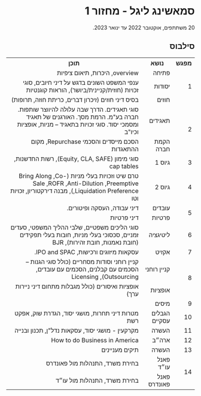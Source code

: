 <div dir="rtl">
<h1>סמאשינג ליגל - מחזור 1</h1>
<p>
20 משתתפים, אוקטובר 2022 עד ינואר 2023.
</p>
  
<h2>סילבוס</h2>
  
<table>
  <tr>
    <th>מפגש</th>
    <th>נושא</th>
    <th>תוכן</th>
  </tr>
  <tr></tr>
  <tr>
    <td rowspan="3">1</td>
    <td>פתיחה</td>
    <td>overview, היכרות, תיאום ציפיות</td>
  </tr>
  <tr>
    <td>יסודות</td>
    <td>ענפי המשפט השונים בדגש על דיני חיובים, סוגי זכויות (חוזית/קניינית/ביושר), הוראות קוגנטיות</td>
  </tr>
  <tr>
    <td>חוזים</td>
    <td>בסיס דיני חוזים (זיכרון דברים, כריתת חוזה, תרופות)</td>
  </tr>
  <tr>
    <td rowspan="2">2</td>
    <td>תאגידים</td>
    <td>סוגי תאגידים. הדרך שבה עלולה להיווצר שותפות. חברה בע"מ. הרמת מסך. האורגנים של תאגיד ומסמכי יסוד. סוגי זכויות בתאגיד – מניות, אופציות וכיו"ב</td>
  </tr>
  <tr>
    <td>הקמת חברה</td>
    <td>הסכם מייסדים והסכמי Repurchase, מקום ההתאגדות</td>
  </tr>
  <tr>
    <td>3</td>
    <td>גיוס 1</td>
    <td>סוגי מימון (Equity, CLA, SAFE), רשות החדשנות, cap tables</td>
  </tr>
  <tr>
    <td>4</td>
    <td>גיוס 2</td>
    <td>טרם שיט וזכויות בעלי מניות (Bring Along ,Co-Sale ,ROFR ,Anti-Dilution ,Preemptive ,Liquidation Preference), מבנה דירקטוריון, זכויות וטו</td>
  </tr>
  <tr>
    <td rowspan="2">5</td>
    <td>עובדים</td>
    <td>דיני עבודה, העסקה ופיטורים.</td>
  </tr>
  <tr>
    <td>פרטיות</td>
    <td>דיני פרטיות</td>
  </tr>
  <tr>
    <td>6</td>
    <td>ליטיגציה</td>
    <td>סוגי הליכים משפטיים, שלבי ההליך המשפטי, סעדים זמניים, סכסוכי בעלי מניות, חובות בעלי תפקידים (חובת נאמנות, חובת זהירות), BJR</td>
  </tr>
  <tr>
    <td>7</td>
    <td>אקזיט</td>
    <td>עסקאות מיזוגים ורכישות, IPO and SPAC.</td>
  </tr>
  <tr>
    <td rowspan="2">8</td>
    <td>קניין רוחני</td>
    <td>קניין רוחני וסודות מסחריים (כולל סוגי הגנות – הסכמים עם קבלנים, הסכמים עם עובדים, Outsourcing), Licensing</td>
  </tr>
  <tr>
    <td>אופציות</td>
    <td>אופציות ואיסורים (כולל מגבלות מתחום דיני ניירות ערך)</td>
  </tr>
  <tr>
    <td>9</td>
    <td>מיסים</td>
    <td></td>
  </tr>
  <tr>
    <td>10</td>
    <td>הגבלים עסקיים</td>
    <td>מטרות דיני תחרות, מושגי יסוד, הגדרת שוק, אפקט רשת</td>
  </tr>
  <tr>
    <td>11</td>
    <td>העשרה</td>
    <td>מקרקעין - מושגי יסוד, עסקאות נדל"ן, תכנון ובנייה</td>
  </tr>
  <tr>
    <td>12</td>
    <td>ארה״ב</td>
    <td>How to do Business in America</td>
  </tr>
  <tr>
    <td>13</td>
    <td>העשרה</td>
    <td>תיקים מעניינים</td>
  </tr>
  <tr>
    <td rowspan="2">14</td>
    <td>פאנל עו״ד</td>
    <td>בחירת משרד, התנהלות מול פאונדרס</td>
  </tr>
  <tr>
    <td>פאנל פאונדרס</td>
    <td>בחירת משרד, התנהלות מול עו״ד</td>
  </tr>
</table>

<div>
